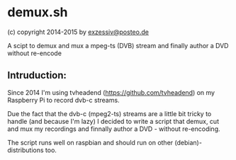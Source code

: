 # demux.sh

(c) copyright 2014-2015 by exzessiv@posteo.de

A scipt to demux and mux a mpeg-ts (DVB) stream and finally author a DVD without re-encode

Intruduction:
--------------

Since 2014 I'm using tvheadend (https://github.com/tvheadend) on my Raspberry Pi to record dvb-c streams.

Due the fact that the dvb-c (mpeg2-ts) streams are a little bit tricky to handle (and because I'm lazy) I
decided to write a script that demux, cut and mux my recordings and finnally author a DVD - without re-encoding.

The script runs well on raspbian and should run on other (debian)-distributions too.
